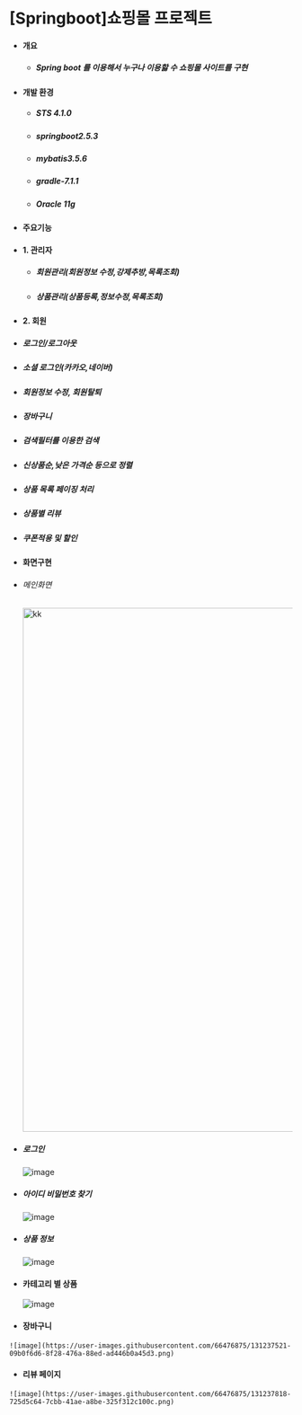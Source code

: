 #  [Springboot]쇼핑몰 프로젝트
- #### 개요
  - ##### Spring boot 를 이용해서 누구나 이용핧 수 쇼핑몰 사이트를 구현


- #### 개발 환경
  - ##### STS 4.1.0
  - ##### springboot2.5.3
  - ##### mybatis3.5.6
  - ##### gradle-7.1.1
  - ##### Oracle 11g


- #### 주요기능


- #### 1. 관리자
  - ##### 회원관리(회원정보 수정,강제추방,목록조회)
  - ##### 상품관리(상품등록,정보수정,목록조회)
 
- #### 2. 회원

 - ##### 로그인/로그아웃
 - ##### 소셜 로그인(카카오,네이버)
 - ##### 회원정보 수정, 회원탈퇴
 - ##### 장바구니
 - ##### 검색필터를 이용한 검색
 - ##### 신상품순,낮은 가격순 등으로 정렬
 - ##### 상품 목록 페이징 처리
 - ##### 상품별 리뷰
 - ##### 쿠폰적용 및 할인
 
 - #### 화면구현
  - ###### 메인화면
    <img width="933" alt="kk" src="https://user-images.githubusercontent.com/66476875/131237312-f47e6d61-bda2-4466-92ac-b7e70e862eca.PNG">
    
  - ##### 로그인
    ![image](https://user-images.githubusercontent.com/66476875/131237324-9582f2c8-55b7-4c3e-a272-23a1b14507bd.png)
    
  - ##### 아이디 비밀번호 찾기
    ![image](https://user-images.githubusercontent.com/66476875/131237872-dffc4daf-08de-46d6-b5d4-7fa480a30a6c.png)
    
  - ##### 상품 정보
    ![image](https://user-images.githubusercontent.com/66476875/131237566-168e887b-85fd-4e2e-9976-aa4270972109.png)

  - #### 카테고리 별 상품
    ![image](https://user-images.githubusercontent.com/66476875/131237600-37a0b8d7-0001-44c9-a4c0-0759dd3d757d.png)
   
   - #### 장바구니
    ![image](https://user-images.githubusercontent.com/66476875/131237521-09b0f6d6-8f28-476a-88ed-ad446b0a45d3.png)
    
   - #### 리뷰 페이지
    ![image](https://user-images.githubusercontent.com/66476875/131237818-725d5c64-7cbb-41ae-a8be-325f312c100c.png)

   




  
